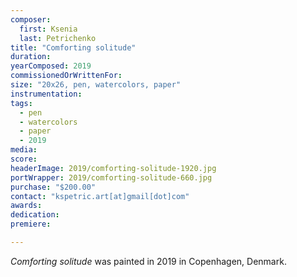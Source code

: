 ```yaml
---
composer:
  first: Ksenia
  last: Petrichenko
title: "Comforting solitude"
duration:
yearComposed: 2019
commissionedOrWrittenFor:
size: "20x26, pen, watercolors, paper"
instrumentation:
tags:
  - pen
  - watercolors
  - paper
  - 2019
media:
score:
headerImage: 2019/comforting-solitude-1920.jpg
portWrapper: 2019/comforting-solitude-660.jpg
purchase: "$200.00"
contact: "kspetric.art[at]gmail[dot]com"
awards:
dedication:
premiere:

---
```

*Comforting solitude* was painted in 2019 in Copenhagen, Denmark.
<br><br>
